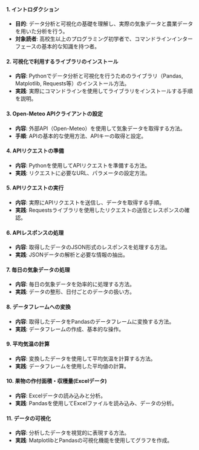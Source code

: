 #### 1. イントロダクション
- **目的**: データ分析と可視化の基礎を理解し、実際の気象データと農業データを用いた分析を行う。
- **対象読者**: 高校生以上のプログラミング初学者で、コマンドラインインターフェースの基本的な知識を持つ者。

#### 2. 可視化で利用するライブラリのインストール
- **内容**: Pythonでデータ分析と可視化を行うためのライブラリ（Pandas, Matplotlib, Requests等）のインストール方法。
- **実践**: 実際にコマンドラインを使用してライブラリをインストールする手順を説明。

#### 3. Open-Meteo APIクライアントの設定
- **内容**: 外部API（Open-Meteo）を使用して気象データを取得する方法。
- **手順**: APIの基本的な使用方法、APIキーの取得と設定。

#### 4. APIリクエストの準備
- **内容**: Pythonを使用してAPIリクエストを準備する方法。
- **実践**: リクエストに必要なURL、パラメータの設定方法。

#### 5. APIリクエストの実行
- **内容**: 実際にAPIリクエストを送信し、データを取得する手順。
- **実践**: Requestsライブラリを使用したリクエストの送信とレスポンスの確認。

#### 6. APIレスポンスの処理
- **内容**: 取得したデータのJSON形式のレスポンスを処理する方法。
- **実践**: JSONデータの解析と必要な情報の抽出。

#### 7. 毎日の気象データの処理
- **内容**: 毎日の気象データを効率的に処理する方法。
- **実践**: データの整形、日付ごとのデータの扱い方。

#### 8. データフレームへの変換
- **内容**: 取得したデータをPandasのデータフレームに変換する方法。
- **実践**: データフレームの作成、基本的な操作。

#### 9. 平均気温の計算
- **内容**: 変換したデータを使用して平均気温を計算する方法。
- **実践**: データフレームを使用した平均値の計算。

#### 10. 果物の作付面積・収穫量(Excelデータ)
- **内容**: Excelデータの読み込みと分析。
- **実践**: Pandasを使用してExcelファイルを読み込み、データの分析。

#### 11. データの可視化
- **内容**: 分析したデータを視覚的に表現する方法。
- **実践**: MatplotlibとPandasの可視化機能を使用してグラフを作成。
